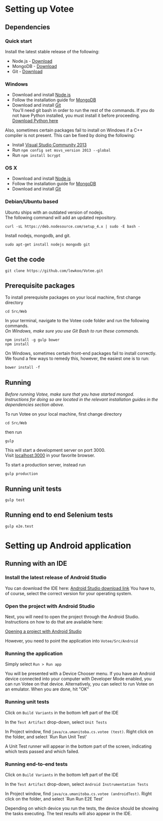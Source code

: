 # Setting up Votee

## Dependencies

### Quick start
Install the latest stable release of the following:

- Node.js - [Download](https://nodejs.org/en/download/stable/)
- MongoDB - [Download](https://www.mongodb.org/downloads)
- Git - [Download](http://git-scm.com/downloads)

### Windows
- Download and install [Node.js](https://nodejs.org/en/download/stable/)
- Follow the installation guide for [MongoDB](https://docs.mongodb.org/manual/tutorial/install-mongodb-on-windows/)
- Download and install [Git](http://git-scm.com/downloads)  
You'll need git bash in order to run the rest of the commands.
If you do not have Python installed, you must install it before proceeding. [Download Python here](https://www.python.org/downloads/release/python-2711/)

Also, sometimes certain packages fail to install on Windows if a C++ compiler is not present. This can be fixed by doing the following:

 - Install [Visual Studio Community 2013](http://go.microsoft.com/fwlink/?LinkId=517284)
 - Run `npm config set msvs_version 2013 --global`
 - Run `npm install bcrypt`

### OS X
- Download and install [Node.js](https://nodejs.org/en/download/stable/)
- Follow the installation guide for [MongoDB](https://docs.mongodb.org/manual/tutorial/install-mongodb-on-os-x/)
- Download and install [Git](http://git-scm.com/downloads)

### Debian/Ubuntu based

Ubuntu ships with an outdated version of nodejs.  
The following command will add an updated repository.

    curl -sL https://deb.nodesource.com/setup_4.x | sudo -E bash -

Install nodejs, mongodb, and git.

    sudo apt-get install nodejs mongodb git

## Get the code

    git clone https://github.com/lewkoo/Votee.git

## Prerequisite packages

To install prerequisite packages on your local machine, first change directory

    cd Src/Web

In your terminal, navigate to the Votee code folder and run the following commands.  
*On Windows, make sure you use Git Bash to run these commands.*

    npm install -g gulp bower
    npm install
    


On Windows, sometimes certain front-end packages fail to install correctly. We found a few ways to remedy this, however, the easiest one is to run:

    bower install -f
    

## Running

*Before running Votee, make sure that you have started mongod.  
Instructions for doing so are located in the relevant installation guides in the dependencies section above.*

To run Votee on your local machine, first change directory

    cd Src/Web

then run

    gulp

This will start a development server on port 3000.  
Visit [localhost:3000](http://localhost:3000) in your favorite browser.

To start a production server, instead run

    gulp production

## Running unit tests

    gulp test

## Running end to end Selenium tests

    gulp e2e.test


# Setting up Android application

## Running with an IDE
### Install the latest release of Android Studio

You can download the IDE here: [Android Studio download link](http://developer.android.com/sdk/index.html#win-bundle)
You have to, of course, select the correct version for your operating system.

### Open the project with Android Studio

Next, you will need to open the project through the Android Studio. Instructions on how to do that are available here: 

[Opening a project with Android Studio](https://github.com/dogriffiths/HeadFirstAndroid/wiki/How-to-open-a-project-in-Android-Studio)

However, you need to point the application into `Votee/Src/Android`

### Running the application

Simply select `Run > Run app`

You will be presented with a Device Chooser menu. If you have an Android device connected into your computer with Developer Mode enabled, you can run Votee on that device. Alternatively, you can select to run Votee on an emulator. When you are done, hit "OK"

### Running unit tests

Click on `Build Variants` in the bottom left part of the IDE

In the `Test Artifact` drop-down, select `Unit Tests`

In Project window, find `java/ca.umanitoba.cs.votee (test)`. Right click on the folder, and select `Run Run Unit Test'

A Unit Test runner will appear in the bottom part of the screen, indicating which tests passed and which failed.

### Running end-to-end tests

Click on `Build Variants` in the bottom left part of the IDE

In the `Test Artifact` drop-down, select `Android Instrumentation Tests`

In Project window, find `java/ca.umanitoba.cs.votee (androidTest)`. Right click on the folder, and select `Run Run E2E Test'

Depending on which device you run the tests, the device should be showing the tasks executing. The test results will also appear in the IDE.
